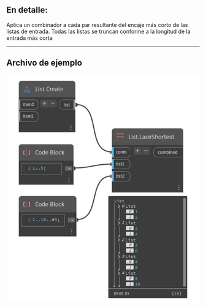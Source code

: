 ## En detalle:
Aplica un combinador a cada par resultante del encaje más corto de las listas de entrada. Todas las listas se truncan conforme a la longitud de la entrada más corta
___
## Archivo de ejemplo

![LaceShortest](./CoreNodeModels.HigherOrder.LaceShortest_img.jpg)

